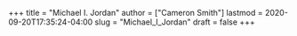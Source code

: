 +++
title = "Michael I. Jordan"
author = ["Cameron Smith"]
lastmod = 2020-09-20T17:35:24-04:00
slug = "Michael_I_Jordan"
draft = false
+++
